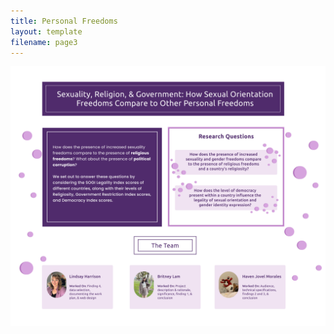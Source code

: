 ```yaml
---
title: Personal Freedoms
layout: template
filename: page3
--- 
```

<div align="center"><img src="4bHome2.png" alt="Home Page"></div>
